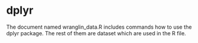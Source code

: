 # dplyr
The document named wranglin_data.R includes commands how to use the dplyr package.
The rest of them are dataset which are used in the R file.

